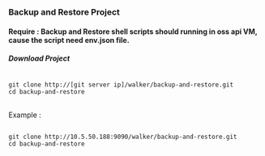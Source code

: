 ### Backup and Restore Project

#### Require : Backup and Restore shell scripts should running in oss api VM, cause the script need env.json file.

##### Download Project
<pre>
<code>
git clone http://[git server ip]/walker/backup-and-restore.git
cd backup-and-restore
</code>
</pre>
Example :
<pre>
<code>
git clone http://10.5.50.188:9090/walker/backup-and-restore.git
cd backup-and-restore
</code>
</pre>
